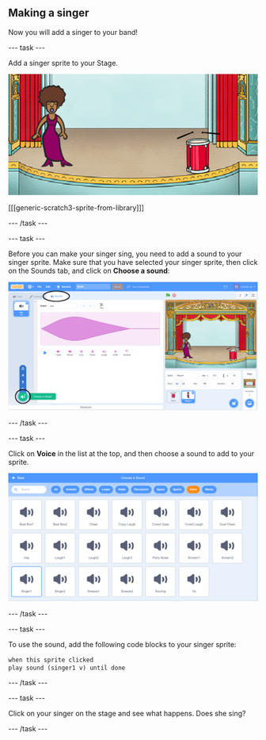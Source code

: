 ## Making a singer

Now you will add a singer to your band!

--- task ---

Add a singer sprite to your Stage.

![screenshot](images/band-singer-mic.png)

[[[generic-scratch3-sprite-from-library]]]

--- /task ---

--- task ---

Before you can make your singer sing, you need to add a sound to your singer sprite. Make sure that you have selected your singer sprite, then click on the Sounds tab, and click on **Choose a sound**:

![screenshot](images/band-import-sound-annotated.png)

--- /task ---

--- task ---

Click on **Voice** in the list at the top, and then choose a sound to add to your sprite.

![screenshot](images/band-choose-sound.png)

--- /task ---

--- task ---

To use the sound, add the following code blocks to your singer sprite:

```blocks3
when this sprite clicked
play sound (singer1 v) until done
```

--- /task ---

--- task ---

Click on your singer on the stage and see what happens. Does she sing?

--- /task ---

